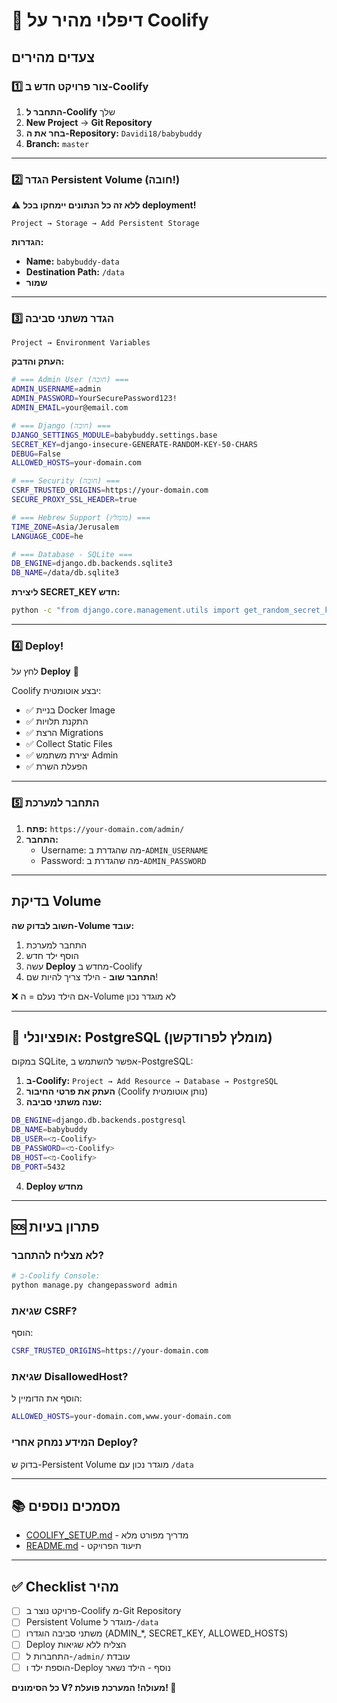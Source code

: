 # 🚀 דיפלוי מהיר על Coolify

## צעדים מהירים

### 1️⃣ צור פרויקט חדש ב-Coolify

1. **התחבר ל-Coolify** שלך
2. **New Project** → **Git Repository**
3. **בחר את ה-Repository:** `Davidi18/babybuddy`
4. **Branch:** `master`

---

### 2️⃣ הגדר Persistent Volume (חובה!)

⚠️ **ללא זה כל הנתונים יימחקו בכל deployment!**

```
Project → Storage → Add Persistent Storage
```

**הגדרות:**
- **Name:** `babybuddy-data`
- **Destination Path:** `/data`
- **שמור**

---

### 3️⃣ הגדר משתני סביבה

```
Project → Environment Variables
```

**העתק והדבק:**

```bash
# === Admin User (חובה) ===
ADMIN_USERNAME=admin
ADMIN_PASSWORD=YourSecurePassword123!
ADMIN_EMAIL=your@email.com

# === Django (חובה) ===
DJANGO_SETTINGS_MODULE=babybuddy.settings.base
SECRET_KEY=django-insecure-GENERATE-RANDOM-KEY-50-CHARS
DEBUG=False
ALLOWED_HOSTS=your-domain.com

# === Security (חובה) ===
CSRF_TRUSTED_ORIGINS=https://your-domain.com
SECURE_PROXY_SSL_HEADER=true

# === Hebrew Support (מומלץ) ===
TIME_ZONE=Asia/Jerusalem
LANGUAGE_CODE=he

# === Database - SQLite ===
DB_ENGINE=django.db.backends.sqlite3
DB_NAME=/data/db.sqlite3
```

**ליצירת SECRET_KEY חדש:**
```bash
python -c "from django.core.management.utils import get_random_secret_key; print(get_random_secret_key())"
```

---

### 4️⃣ Deploy!

לחץ על **Deploy** 🚀

Coolify יבצע אוטומטית:
- ✅ בניית Docker Image
- ✅ התקנת תלויות
- ✅ הרצת Migrations
- ✅ Collect Static Files
- ✅ יצירת משתמש Admin
- ✅ הפעלת השרת

---

### 5️⃣ התחבר למערכת

1. **פתח:** `https://your-domain.com/admin/`
2. **התחבר:**
   - Username: מה שהגדרת ב-`ADMIN_USERNAME`
   - Password: מה שהגדרת ב-`ADMIN_PASSWORD`

---

## בדיקת Volume

**חשוב לבדוק שה-Volume עובד:**

1. התחבר למערכת
2. הוסף ילד חדש
3. עשה **Deploy** מחדש ב-Coolify
4. **התחבר שוב** - הילד צריך להיות שם!

❌ אם הילד נעלם = ה-Volume לא מוגדר נכון

---

## 🎯 אופציונלי: PostgreSQL (מומלץ לפרודקשן)

במקום SQLite, אפשר להשתמש ב-PostgreSQL:

1. **ב-Coolify:** `Project → Add Resource → Database → PostgreSQL`
2. **העתק את פרטי החיבור** (Coolify נותן אוטומטית)
3. **שנה משתני סביבה:**

```bash
DB_ENGINE=django.db.backends.postgresql
DB_NAME=babybuddy
DB_USER=<מ-Coolify>
DB_PASSWORD=<מ-Coolify>
DB_HOST=<מ-Coolify>
DB_PORT=5432
```

4. **Deploy מחדש**

---

## 🆘 פתרון בעיות

### לא מצליח להתחבר?

```bash
# ב-Coolify Console:
python manage.py changepassword admin
```

### שגיאת CSRF?

הוסף:
```bash
CSRF_TRUSTED_ORIGINS=https://your-domain.com
```

### שגיאת DisallowedHost?

הוסף את הדומיין ל:
```bash
ALLOWED_HOSTS=your-domain.com,www.your-domain.com
```

### המידע נמחק אחרי Deploy?

בדוק ש-Persistent Volume מוגדר נכון עם `/data`

---

## 📚 מסמכים נוספים

- [COOLIFY_SETUP.md](COOLIFY_SETUP.md) - מדריך מפורט מלא
- [README.md](README.md) - תיעוד הפרויקט

---

## ✅ Checklist מהיר

- [ ] פרויקט נוצר ב-Coolify מ-Git Repository
- [ ] Persistent Volume מוגדר ל-`/data`
- [ ] משתני סביבה הוגדרו (ADMIN_*, SECRET_KEY, ALLOWED_HOSTS)
- [ ] Deploy הצליח ללא שגיאות
- [ ] התחברות ל-`/admin/` עובדת
- [ ] הוספת ילד ו-Deploy נוסף - הילד נשאר

**כל הסימונים V? מעולה! המערכת פועלת! 🎉**
